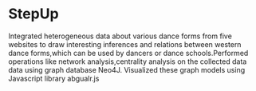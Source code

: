 StepUp
======

Integrated heterogeneous data about various dance forms from five websites to draw interesting inferences and relations between western dance forms,which can be used by dancers or dance schools.Performed operations like network analysis,centrality analysis on the collected data data using graph database Neo4J. Visualized these graph models using Javascript library abgualr.js
